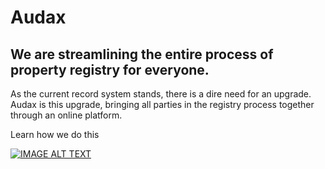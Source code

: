Audax
=======


We are streamlining the entire process of property registry for everyone.
---------

As the current record system stands, there is a dire need for an upgrade. Audax is this upgrade, bringing all parties in the registry process together through an online platform.

Learn how we do this


[![IMAGE ALT TEXT](http://img.youtube.com/vi/hW_rFi1g0Gk/0.jpg)](http://www.youtube.com/watch?v=hW_rFi1g0Gk "Audax ")
